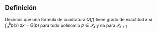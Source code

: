 
## Definición

Decimos que una fórmula de cuadratura $Q(f)$ tiene grado de exactitud $k$ si $\int _{a}^b p(x)\, dx = Q(p)$  para todo polinomio $p \in \mathcal{P_{k}}$ y no para $\mathcal{P}_{k+1}$